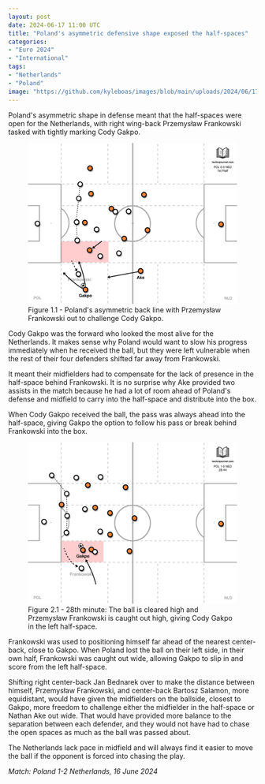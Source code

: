 ```yaml
---
layout: post
date: 2024-06-17 11:00 UTC
title: "Poland's asymmetric defensive shape exposed the half-spaces"
categories:
- "Euro 2024"
- "International"
tags:
- "Netherlands"
- "Poland"
image: "https://github.com/kyleboas/images/blob/main/uploads/2024/06/17/Image-17Jun2024_11:51:51.png?raw=true"
---
```


Poland's asymmetric shape in defense meant that the half-spaces were open for the Netherlands, with right wing-back Przemysław Frankowski tasked with tightly marking Cody Gakpo.

<!---more---> 

<figure>
    <img src="https://github.com/kyleboas/images/blob/main/uploads/2024/06/17/Image-17Jun2024_11:51:06.png?raw=true">
    <figcaption>Figure 1.1 - Poland's asymmetric back line with Przemysław Frankowski out to challenge Cody Gakpo.</figcaption>
</figure>

Cody Gakpo was the forward who looked the most alive for the Netherlands. It makes sense why Poland would want to slow his progress immediately when he received the ball, but they were left vulnerable when the rest of their four defenders shifted far away from Frankowski. 

It meant their midfielders had to compensate for the lack of presence in the half-space behind Frankowski. It is no surprise why Ake provided two assists in the match because he had a lot of room ahead of Poland's defense and midfield to carry into the half-space and distribute into the box. 

When Cody Gakpo received the ball, the pass was always ahead into the half-space, giving Gakpo the option to follow his pass or break behind Frankowski into the box. 


<figure>
    <img src="https://github.com/kyleboas/images/blob/main/uploads/2024/06/16/Image-16Jun2024_14:46:29.png?raw=true">
    <figcaption>Figure 2.1 - 28th minute: The ball is cleared high and Przemysław Frankowski is caught out high, giving Cody Gakpo in the left half-space. </figcaption>
</figure>

Frankowski was used to positioning himself far ahead of the nearest center-back, close to Gakpo. When Poland lost the ball on their left side, in their own half, Frankowski was caught out wide, allowing Gakpo to slip in and score from the left half-space. 

Shifting right center-back Jan Bednarek over to make the distance between himself, Przemysław Frankowski, and center-back Bartosz Salamon, more equidistant, would have given the midfielders on the ballside, closest to Gakpo, more freedom to challenge either the midfielder in the half-space or Nathan Ake out wide. That would have provided more balance to the separation between each defender, and they would not have had to chase the open spaces as much as the ball was passed about.

The Netherlands lack pace in midfield and will always find it easier to move the ball if the opponent is forced into chasing the play.

*Match: Poland 1-2 Netherlands, 16 June 2024*